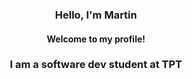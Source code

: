 <h3 align="center">Hello, I'm Martin</h3>
<h4 align="center">Welcome to my profile!</h4>
<h3 align="center">I am a software dev student at TPT</h3>
